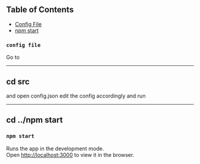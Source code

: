 
## Table of Contents

  - [Config File](#config-file)
  - [npm start](#npm-start)


### `config file`

Go to 

----
cd src
----

and open config.json
edit the config accordingly and run 

----
cd ../npm start
----

### `npm start`

Runs the app in the development mode.<br>
Open [http://localhost:3000](http://localhost:3000) to view it in the browser.
